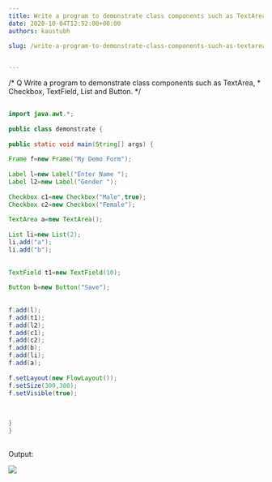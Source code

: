 ```yaml
---
title: Write a program to demonstrate class components such as TextArea, Checkbox, TextField, List and Button.
date: 2020-10-04T12:52:00+00:00
authors: kaustubh

slug: /write-a-program-to-demonstrate-class-components-such-as-textarea-checkbox-textfield-list-and-button/


---
```

/* Q Write a program to demonstrate class components such as TextArea, \* Checkbox, TextField, List and Button. */ 


```java title="demonstrate.java" 
  
import java.awt.*;  
  
public class demonstrate {  
  
public static void main(String[] args) {  
  
Frame f=new Frame("My Demo Form");   
  
Label l=new Label("Enter Name ");  
Label l2=new Label("Gender ");  
  
Checkbox c1=new Checkbox("Male",true);  
Checkbox c2=new Checkbox("Female");  
  
TextArea a=new TextArea();  
  
List li=new List(2);  
li.add("a");  
li.add("b");  
  
  
TextField t1=new TextField(10);  
  
Button b=new Button("Save");  
  
  
f.add(l);  
f.add(t1);  
f.add(l2);  
f.add(c1);  
f.add(c2);  
f.add(b);  
f.add(li);  
f.add(a);  
  
f.setLayout(new FlowLayout());  
f.setSize(300,300);  
f.setVisible(true);  
  
  
  
}  
}  
  

```


Output: 


[![](https://kaustubhk24.netlify.app/imgs/wp-content/uploads/2020/10/l-300x169.png)](https://kaustubhk24.netlify.app/imgs/wp-content/uploads/2020/10/l.png)

